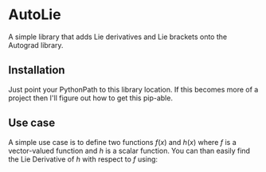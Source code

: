 # AutoLie

A simple library that adds Lie derivatives and Lie brackets onto the Autograd library.

## Installation
Just point your PythonPath to this library location. If this becomes more of a project then I'll figure out how to get this pip-able.


## Use case

A simple use case is to define two functions $f(x)$ and $h(x)$ where $f$ is a vector-valued function and $h$ is a scalar function. You can than easily find the Lie Derivative of $h$ with respect to $f$ using:


